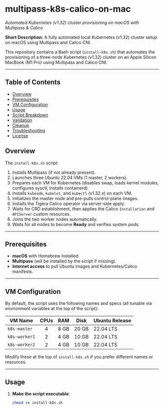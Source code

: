 # multipass-k8s-calico-on-mac

_Automated Kubernetes (v1.32) cluster provisioning on macOS with Multipass & Calico_

**Short Description:** A fully automated local Kubernetes (v1.32) cluster setup on macOS using Multipass and Calico CNI.

This repository contains a Bash script (`install-k8s.sh`) that automates the provisioning of a three-node Kubernetes (v1.32) cluster on an Apple Silicon MacBook (M1 Pro) using Multipass and Calico CNI.

---
## Table of Contents

- [Overview](#overview)
- [Prerequisites](#prerequisites)
- [VM Configuration](#vm-configuration)
- [Usage](#usage)
- [Script Breakdown](#script-breakdown)
- [Validation](#validation)
- [Cleanup](#cleanup)
- [Troubleshooting](#troubleshooting)
- [License](#license)

## Overview

The `install-k8s.sh` script:

1. Installs Multipass (if not already present).  
2. Launches three Ubuntu 22.04 VMs (1 master, 2 workers).  
3. Prepares each VM for Kubernetes (disables swap, loads kernel modules, configures sysctl, installs containerd).  
4. Installs `kubeadm`, `kubelet`, and `kubectl` (v1.32.x) on each VM.  
5. Initializes the master node and pre-pulls control-plane images.  
6. Installs the Tigera Calico operator via server-side apply.  
7. Waits for CRD establishment, then applies the Calico `Installation` and `APIServer` custom resources.  
8. Joins the two worker nodes automatically.  
9. Waits for all nodes to become **Ready** and verifies system pods.

---

## Prerequisites

- **macOS** with Homebrew installed.  
- **Multipass** (will be installed by the script if missing).  
- **Internet access** to pull Ubuntu images and Kubernetes/Calico manifests.

---

## VM Configuration

By default, the script uses the following names and specs (all tunable via environment variables at the top of the script):

| VM Name            | CPUs | RAM   | Disk  | Ubuntu Release |
|--------------------|:----:|:-----:|:-----:|:---------------|
| `k8s-master`   | 4    | 8 GB  | 20 GB | 22.04 LTS      |
| `k8s-worker1`  | 2    | 4 GB  | 10 GB | 22.04 LTS      |
| `k8s-worker2`  | 2    | 4 GB  | 10 GB | 22.04 LTS      |

Modify these at the top of `install-k8s.sh` if you prefer different names or resources.

---

## Usage

1. **Make the script executable**:

   ```bash
   chmod +x install-k8s.sh
